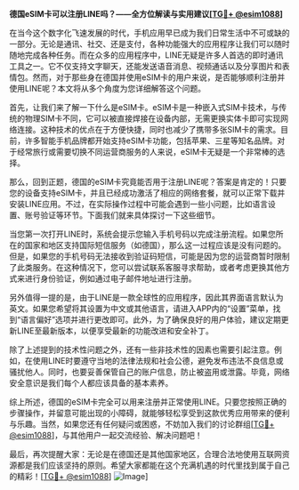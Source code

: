 **德国eSIM卡可以注册LINE吗？——全方位解读与实用建议[[TG💪+ @esim1088](https://t.me/s/esim1088)]**

在当今这个数字化飞速发展的时代，手机应用早已成为我们日常生活中不可或缺的一部分。无论是通讯、社交、还是支付，各种功能强大的应用程序让我们可以随时随地完成各种任务。而在众多的应用程序中，LINE无疑是许多人首选的即时通讯工具之一。它不仅支持文字聊天，还能发送语音消息、视频通话以及分享图片和表情包。然而，对于那些身在德国并使用eSIM卡的用户来说，是否能够顺利注册并使用LINE呢？本文将从多个角度为您详细解答这个问题。

首先，让我们来了解一下什么是eSIM卡。eSIM卡是一种嵌入式SIM卡技术，与传统的物理SIM卡不同，它可以被直接焊接在设备内部，无需更换实体卡即可实现网络连接。这种技术的优点在于方便快捷，同时也减少了携带多张SIM卡的需求。目前，许多智能手机品牌都开始支持eSIM卡功能，包括苹果、三星等知名品牌。对于经常旅行或需要切换不同运营商服务的人来说，eSIM卡无疑是一个非常棒的选择。

那么，回到正题，德国的eSIM卡究竟能否用于注册LINE呢？答案是肯定的！只要您的设备支持eSIM卡，并且已经成功激活了相应的网络套餐，就可以正常下载并安装LINE应用。不过，在实际操作过程中可能会遇到一些小问题，比如语言设置、账号验证等环节。下面我们就来具体探讨一下这些细节。

当您第一次打开LINE时，系统会提示您输入手机号码以完成注册流程。如果您所在的国家和地区支持国际短信服务（如德国），那么这一过程应该是没有问题的。但是，如果您的手机号码无法接收到验证码短信，可能是因为您的运营商暂时限制了此类服务。在这种情况下，您可以尝试联系客服寻求帮助，或者考虑更换其他方式来进行身份验证，例如通过电子邮件地址进行注册。

另外值得一提的是，由于LINE是一款全球性的应用程序，因此其界面语言默认为英文。如果您希望将其设置为中文或其他语言，请进入APP内的“设置”菜单，找到“语言偏好”选项并进行更改即可。此外，为了确保良好的用户体验，建议定期更新LINE至最新版本，以便享受最新的功能改进和安全补丁。

除了上述提到的技术性问题之外，还有一些非技术性的因素也需要引起注意。例如，在使用LINE时要遵守当地的法律法规和社会公德，避免发布违法不良信息或骚扰他人。同时，也要妥善保管自己的账户信息，防止被盗用或泄露。毕竟，网络安全意识是我们每个人都应该具备的基本素养。

综上所述，德国的eSIM卡完全可以用来注册并正常使用LINE。只要您按照正确的步骤操作，并留意可能出现的小障碍，就能够轻松享受到这款优秀应用带来的便利与乐趣。当然，如果您还有任何疑问或困惑，不妨加入我们的讨论群组[[TG💪+ @esim1088](https://t.me/s/esim1088)]，与其他用户一起交流经验、解决问题吧！

最后，再次提醒大家：无论是在德国还是其他国家地区，合理合法地使用互联网资源都是我们应该坚持的原则。希望大家都能在这个充满机遇的时代里找到属于自己的精彩！[[TG💪+ @esim1088](https://t.me/s/esim1088)] ![Image](https://i.postimg.cc/4NQfJmqS/Snipaste-2025-05-13-00-14-12.png)]
